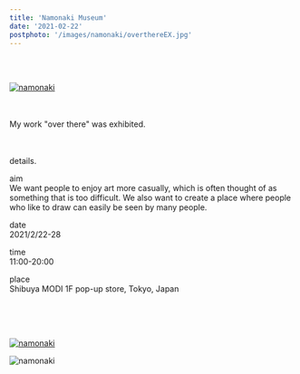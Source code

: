 ```yaml
---
title: 'Namonaki Museum'
date: '2021-02-22'
postphoto: '/images/namonaki/overthereEX.jpg'
---
```

<br>
<br>

[![namonaki](/images/namonaki/overthereEX.jpg)](https://www.instagram.com/p/CMCYEVwj3OQ/?utm_source=ig_web_copy_link)
<br>
<br>
<br>

My work "over there" was exhibited. <br>
<br>
<br>


details. <br>


aim <br>
We want people to enjoy art more casually, which is often thought of as something that is too difficult. We also want to create a place where people who like to draw can easily be seen by many people. <br>

date <br>
2021/2/22-28 <br>

time <br>
11:00-20:00<br>

place <br>
Shibuya MODI 1F pop-up store, Tokyo, Japan <br>

<!-- website <br>
[https://www.namonaki-museum.com/](https://www.namonaki-museum.com/)　<br>

Shibuya MODI <br>
[https://www.0101.co.jp/721/store-info/fair.html?article_id=35190&from=01_pc_st721_top_news-topics](https://www.0101.co.jp/721/store-info/fair.html?article_id=35190&from=01_pc_st721_top_news-topics) <br> -->

<br>
<br>
<br>

[![namonaki](/images/namonaki/overthereEX2.jpg)](https://www.instagram.com/p/CMCYEVwj3OQ/?utm_source=ig_web_copy_link)


![namonaki](/images/namonaki/namonaki.jpg)



<br>
<br>
<br>
<br>
<!-- 
#h1
##h2
###h3
####h4
#####h5
######h6
- brabra is list
**bold text**
_Italic_ or *Italic*

-->

<center>
© 2022 YOSY
</center>
<br>